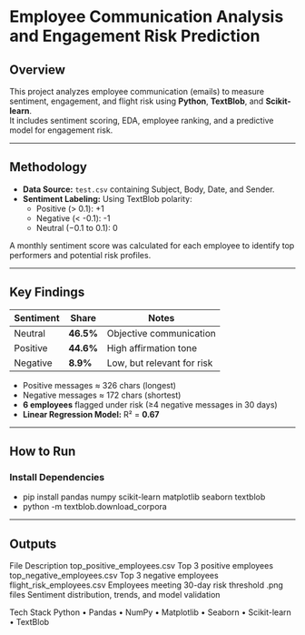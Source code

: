# Employee Communication Analysis and Engagement Risk Prediction

## Overview
This project analyzes employee communication (emails) to measure sentiment, engagement, and flight risk using **Python**, **TextBlob**, and **Scikit-learn**.  
It includes sentiment scoring, EDA, employee ranking, and a predictive model for engagement risk.

---

## Methodology
- **Data Source:** `test.csv` containing Subject, Body, Date, and Sender.  
- **Sentiment Labeling:** Using TextBlob polarity:  
  - Positive (> 0.1): +1  
  - Negative (< -0.1): -1  
  - Neutral (−0.1 to 0.1): 0  

A monthly sentiment score was calculated for each employee to identify top performers and potential risk profiles.

---

## Key Findings
| Sentiment | Share | Notes |
|------------|--------|-------|
| Neutral | **46.5%** | Objective communication |
| Positive | **44.6%** | High affirmation tone |
| Negative | **8.9%** | Low, but relevant for risk |

- Positive messages ≈ 326 chars (longest)  
- Negative messages ≈ 172 chars (shortest)  
- **6 employees** flagged under risk (≥4 negative messages in 30 days)  
- **Linear Regression Model:** R² = **0.67**

---

## How to Run
### Install Dependencies
- pip install pandas numpy scikit-learn matplotlib seaborn textblob
- python -m textblob.download_corpora

---

## Outputs
File	Description
top_positive_employees.csv	Top 3 positive employees
top_negative_employees.csv	Top 3 negative employees
flight_risk_employees.csv	Employees meeting 30-day risk threshold
.png files	Sentiment distribution, trends, and model validation

Tech Stack
Python • Pandas • NumPy • Matplotlib • Seaborn • Scikit-learn • TextBlob

